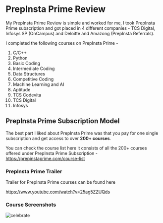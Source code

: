 # PrepInsta Prime Review

My PrepInsta Prime Review is simple and worked for me, I took PrepInsta Prime subscription and got placed in 4 different companies - TCS Digital, Infosys SP (OnCampus) and Deloitte and Amazong (PrepInsta Referrals).

I completed the following courses on PrepInsta Prime -
1. C/C++
2. Python
3. Basic Coding
4. Intermediate Coding
5. Data Structures
6. Competitive Coding
7. Machine Learning and AI
8. Aptitude
9. TCS Codevita
10. TCS Digital
11. Infosys

## PrepInsta Prime Subscription Model

The best part I liked about PrepInsta Prime was that you pay for one single subscription and get access to over **200+ courses**.

You can check the course list here it consists of all the 200+ courses offered under PrepInsta Prime Subscription - 
https://prepinstaprime.com/course-list


### PrepInsta Prime Trailer

Trailer for PrepInsta Prime courses can be found here

https://www.youtube.com/watch?v=25ag5ZZUQds

### Course Screenshots

<img src=https://github.com/rakshajain213/blog/blob/main/PrepInsta%20Prime%20Review1.png alt=celebrate>
</div>

